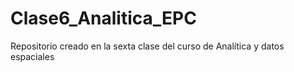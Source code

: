 # Clase6_Analitica_EPC
Repositorio creado en la sexta clase del curso de Analítica y datos espaciales 
